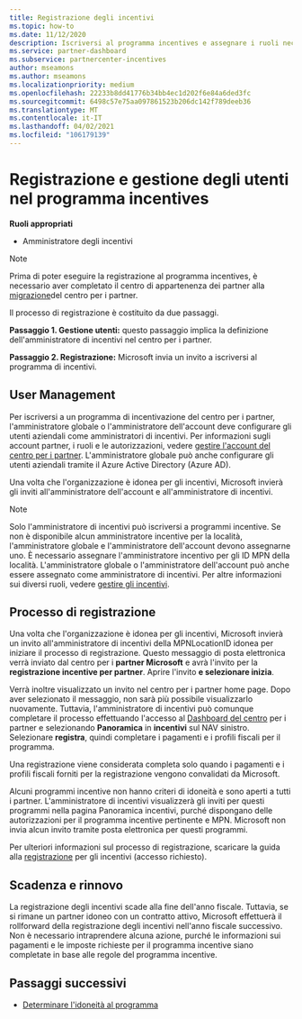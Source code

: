 ```yaml
---
title: Registrazione degli incentivi
ms.topic: how-to
ms.date: 11/12/2020
description: Iscriversi al programma incentives e assegnare i ruoli necessari per la gestione degli utenti. Questo articolo descrive il processo di registrazione.
ms.service: partner-dashboard
ms.subservice: partnercenter-incentives
author: mseamons
ms.author: mseamons
ms.localizationpriority: medium
ms.openlocfilehash: 22233b8dd41776b34bb4ec1d202f6e84a6ded3fc
ms.sourcegitcommit: 6498c57e75aa097861523b206dc142f789deeb36
ms.translationtype: MT
ms.contentlocale: it-IT
ms.lasthandoff: 04/02/2021
ms.locfileid: "106179139"
---
```

# <a name="enrollment-and-user-management-in-the-incentives-program"></a>Registrazione e gestione degli utenti nel programma incentives

**Ruoli appropriati**

- Amministratore degli incentivi

>[!NOTE]
>Prima di poter eseguire la registrazione al programma incentives, è necessario aver completato il centro di appartenenza dei partner alla [migrazione](prepare-pmc-pc-migration.md)del centro per i partner.

Il processo di registrazione è costituito da due passaggi.

**Passaggio 1. Gestione utenti:** questo passaggio implica la definizione dell'amministratore di incentivi nel centro per i partner.

**Passaggio 2. Registrazione:** Microsoft invia un invito a iscriversi al programma di incentivi.

## <a name="user-management"></a>User Management

Per iscriversi a un programma di incentivazione del centro per i partner, l'amministratore globale o l'amministratore dell'account deve configurare gli utenti aziendali come amministratori di incentivi. Per informazioni sugli account partner, i ruoli e le autorizzazioni, vedere [gestire l'account del centro per i partner](partner-center-account-setup.md). L'amministratore globale può anche configurare gli utenti aziendali tramite il Azure Active Directory (Azure AD).

Una volta che l'organizzazione è idonea per gli incentivi, Microsoft invierà gli inviti all'amministratore dell'account e all'amministratore di incentivi.

>[!NOTE]
>Solo l'amministratore di incentivi può iscriversi a programmi incentive. Se non è disponibile alcun amministratore incentive per la località, l'amministratore globale e l'amministratore dell'account devono assegnarne uno. È necessario assegnare l'amministratore incentivo per gli ID MPN della località. L'amministratore globale o l'amministratore dell'account può anche essere assegnato come amministratore di incentivi. Per altre informazioni sui diversi ruoli, vedere [gestire gli incentivi](permissions-overview.md#manage-incentives).

## <a name="enrollment-process"></a>Processo di registrazione

Una volta che l'organizzazione è idonea per gli incentivi, Microsoft invierà un invito all'amministratore di incentivi della MPNLocationID idonea per iniziare il processo di registrazione. Questo messaggio di posta elettronica verrà inviato dal centro per i **partner Microsoft** e avrà l'invito per la **registrazione incentive per partner**. Aprire l'invito **e selezionare inizia**.

Verrà inoltre visualizzato un invito nel centro per i partner home page. Dopo aver selezionato il messaggio, non sarà più possibile visualizzarlo nuovamente. Tuttavia, l'amministratore di incentivi può comunque completare il processo effettuando l'accesso al [Dashboard del centro](https://partner.microsoft.com/dashboard/) per i partner e selezionando **Panoramica** in **incentivi** sul NAV sinistro. Selezionare **registra**, quindi completare i pagamenti e i profili fiscali per il programma.

Una registrazione viene considerata completa solo quando i pagamenti e i profili fiscali forniti per la registrazione vengono convalidati da Microsoft.

Alcuni programmi incentive non hanno criteri di idoneità e sono aperti a tutti i partner. L'amministratore di incentivi visualizzerà gli inviti per questi programmi nella pagina Panoramica incentivi, purché dispongano delle autorizzazioni per il programma incentive pertinente e MPN. Microsoft non invia alcun invito tramite posta elettronica per questi programmi.

Per ulteriori informazioni sul processo di registrazione, scaricare la guida alla [registrazione](https://partner.microsoft.com/resources/detail/partner-center-incentives-enrollment-pdf) per gli incentivi (accesso richiesto).

## <a name="expiration-and-renewal"></a>Scadenza e rinnovo

La registrazione degli incentivi scade alla fine dell'anno fiscale. Tuttavia, se si rimane un partner idoneo con un contratto attivo, Microsoft effettuerà il rollforward della registrazione degli incentivi nell'anno fiscale successivo. Non è necessario intraprendere alcuna azione, purché le informazioni sui pagamenti e le imposte richieste per il programma incentive siano completate in base alle regole del programma incentive.

## <a name="next-steps"></a>Passaggi successivi

- [Determinare l'idoneità al programma](incentives-determined-your-program-eligibility.md)
